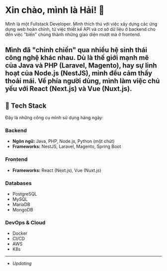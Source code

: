 # Xin chào, mình là Hải! 👋

Mình là một Fullstack Developer. Mình thích thú với việc xây dựng các ứng dụng web hoàn chỉnh, từ việc thiết kế API và cơ sở dữ liệu ở backend cho đến việc "biến" chúng thành những giao diện mượt mà ở frontend.

Mình đã "chinh chiến" qua nhiều hệ sinh thái công nghệ khác nhau. Dù là thế giới mạnh mẽ của **Java** và **PHP (Laravel, Magento)**, hay sự linh hoạt của **Node.js (NestJS)**, mình đều cảm thấy thoải mái. Về phía người dùng, mình làm việc chủ yếu với **React (Next.js)** và **Vue (Nuxt.js)**.
---

## 🚀 Tech Stack

Đây là những công cụ mình sử dụng hàng ngày:

### Backend
* **Ngôn ngữ:** Java, PHP, Node.js, Python (một chút)
* **Frameworks:** NestJS, Laravel, Magento, Spring Boot

### Frontend
* **Frameworks:** React (Next.js), Vue (Nuxt.js)

### Databases
* PostgreSQL
* MySQL
* MariaDB
* MongoDB

### DevOps & Cloud
* Docker
* CI/CD
* AWS
* K8s

---
* *Updating*
